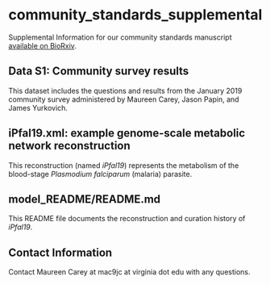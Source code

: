 # community_standards_supplemental

Supplemental Information for our community standards manuscript [available on
BioRxiv](http://dx.doi.org/10.1101/700112).

## Data S1: Community survey results

This dataset includes the questions and results from the January 2019 community
survey administered by Maureen Carey, Jason Papin, and James Yurkovich.

## iPfal19.xml: example genome-scale metabolic network reconstruction

This reconstruction (named *iPfal19*) represents the metabolism of the
blood-stage *Plasmodium falciparum* (malaria) parasite.

## model_README/README.md

This README file documents the reconstruction and curation history of *iPfal19*.

## Contact Information

Contact Maureen Carey at mac9jc at virginia dot edu with any questions.
